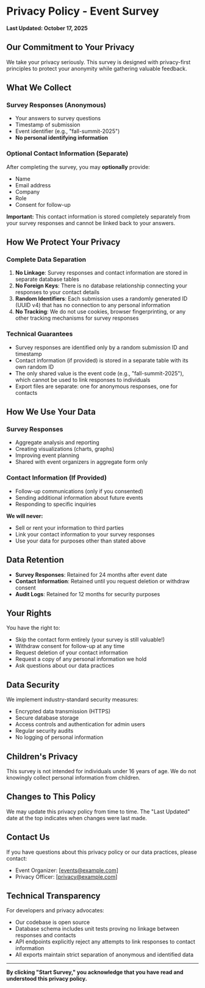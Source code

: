 # Privacy Policy - Event Survey

**Last Updated: October 17, 2025**

## Our Commitment to Your Privacy

We take your privacy seriously. This survey is designed with privacy-first principles to protect your anonymity while gathering valuable feedback.

## What We Collect

### Survey Responses (Anonymous)
- Your answers to survey questions
- Timestamp of submission
- Event identifier (e.g., "fall-summit-2025")
- **No personal identifying information**

### Optional Contact Information (Separate)
After completing the survey, you may **optionally** provide:
- Name
- Email address
- Company
- Role
- Consent for follow-up

**Important:** This contact information is stored completely separately from your survey responses and cannot be linked back to your answers.

## How We Protect Your Privacy

### Complete Data Separation
1. **No Linkage**: Survey responses and contact information are stored in separate database tables
2. **No Foreign Keys**: There is no database relationship connecting your responses to your contact details
3. **Random Identifiers**: Each submission uses a randomly generated ID (UUID v4) that has no connection to any personal information
4. **No Tracking**: We do not use cookies, browser fingerprinting, or any other tracking mechanisms for survey responses

### Technical Guarantees
- Survey responses are identified only by a random submission ID and timestamp
- Contact information (if provided) is stored in a separate table with its own random ID
- The only shared value is the event code (e.g., "fall-summit-2025"), which cannot be used to link responses to individuals
- Export files are separate: one for anonymous responses, one for contacts

## How We Use Your Data

### Survey Responses
- Aggregate analysis and reporting
- Creating visualizations (charts, graphs)
- Improving event planning
- Shared with event organizers in aggregate form only

### Contact Information (If Provided)
- Follow-up communications (only if you consented)
- Sending additional information about future events
- Responding to specific inquiries

**We will never:**
- Sell or rent your information to third parties
- Link your contact information to your survey responses
- Use your data for purposes other than stated above

## Data Retention

- **Survey Responses**: Retained for 24 months after event date
- **Contact Information**: Retained until you request deletion or withdraw consent
- **Audit Logs**: Retained for 12 months for security purposes

## Your Rights

You have the right to:
- Skip the contact form entirely (your survey is still valuable!)
- Withdraw consent for follow-up at any time
- Request deletion of your contact information
- Request a copy of any personal information we hold
- Ask questions about our data practices

## Data Security

We implement industry-standard security measures:
- Encrypted data transmission (HTTPS)
- Secure database storage
- Access controls and authentication for admin users
- Regular security audits
- No logging of personal information

## Children's Privacy

This survey is not intended for individuals under 16 years of age. We do not knowingly collect personal information from children.

## Changes to This Policy

We may update this privacy policy from time to time. The "Last Updated" date at the top indicates when changes were last made.

## Contact Us

If you have questions about this privacy policy or our data practices, please contact:
- Event Organizer: [events@example.com]
- Privacy Officer: [privacy@example.com]

## Technical Transparency

For developers and privacy advocates:
- Our codebase is open source
- Database schema includes unit tests proving no linkage between responses and contacts
- API endpoints explicitly reject any attempts to link responses to contact information
- All exports maintain strict separation of anonymous and identified data

---

**By clicking "Start Survey," you acknowledge that you have read and understood this privacy policy.**
